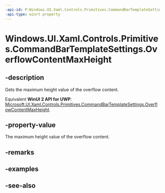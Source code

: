 ```yaml
---
-api-id: P:Windows.UI.Xaml.Controls.Primitives.CommandBarTemplateSettings.OverflowContentMaxHeight
-api-type: winrt property
---
```


<!-- Property syntax
public double OverflowContentMaxHeight { get; }
-->

# Windows.UI.Xaml.Controls.Primitives.CommandBarTemplateSettings.OverflowContentMaxHeight

## -description
Gets the maximum height value of the overflow content.

Equivalent **WinUI 2 API for UWP**: [Microsoft.UI.Xaml.Controls.Primitives.CommandBarTemplateSettings.OverflowContentMaxHeight](/windows/winui/api/microsoft.ui.xaml.controls.primitives.commandbartemplatesettings.overflowcontentmaxheight).

## -property-value
The maximum height value of the overflow content.

## -remarks

## -examples

## -see-also
